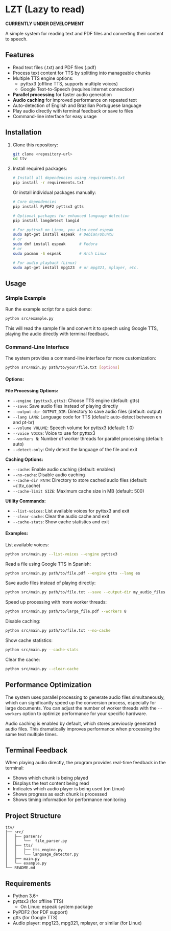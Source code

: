 # LZT (Lazy to read)

**CURRENTLY UNDER DEVELOPMENT**

A simple system for reading text and PDF files and converting their content to speech.

## Features

- Read text files (.txt) and PDF files (.pdf)
- Process text content for TTS by splitting into manageable chunks
- Multiple TTS engine options:
  - pyttsx3 (offline TTS, supports multiple voices)
  - Google Text-to-Speech (requires internet connection)
- **Parallel processing** for faster audio generation
- **Audio caching** for improved performance on repeated text
- Auto-detection of English and Brazilian Portuguese language
- Play audio directly with terminal feedback or save to files
- Command-line interface for easy usage

## Installation

1. Clone this repository:
   ```bash
   git clone <repository-url>
   cd ttv
   ```

2. Install required packages:
   ```bash
   # Install all dependencies using requirements.txt
   pip install -r requirements.txt
   ```

   Or install individual packages manually:
   ```bash
   # Core dependencies
   pip install PyPDF2 pyttsx3 gtts
   
   # Optional packages for enhanced language detection
   pip install langdetect langid
   
   # For pyttsx3 on Linux, you also need espeak
   sudo apt-get install espeak  # Debian/Ubuntu
   # or
   sudo dnf install espeak      # Fedora
   # or
   sudo pacman -S espeak        # Arch Linux
   
   # For audio playback (Linux)
   sudo apt-get install mpg123  # or mpg321, mplayer, etc.
   ```

## Usage

### Simple Example

Run the example script for a quick demo:

```bash
python src/example.py
```

This will read the sample file and convert it to speech using Google TTS, playing the audio directly with terminal feedback.

### Command-Line Interface

The system provides a command-line interface for more customization:

```bash
python src/main.py path/to/your/file.txt [options]
```

#### Options:

**File Processing Options:**
- `--engine {pyttsx3,gtts}`: Choose TTS engine (default: gtts)
- `--save`: Save audio files instead of playing directly
- `--output-dir OUTPUT_DIR`: Directory to save audio files (default: output)
- `--lang LANG`: Language code for TTS (default: auto-detect between en and pt-br)
- `--volume VOLUME`: Speech volume for pyttsx3 (default: 1.0)
- `--voice VOICE`: Voice to use for pyttsx3
- `--workers N`: Number of worker threads for parallel processing (default: auto)
- `--detect-only`: Only detect the language of the file and exit

**Caching Options:**
- `--cache`: Enable audio caching (default: enabled)
- `--no-cache`: Disable audio caching
- `--cache-dir PATH`: Directory to store cached audio files (default: ~/.ttv_cache)
- `--cache-limit SIZE`: Maximum cache size in MB (default: 500)

**Utility Commands:**
- `--list-voices`: List available voices for pyttsx3 and exit
- `--clear-cache`: Clear the audio cache and exit
- `--cache-stats`: Show cache statistics and exit

#### Examples:

List available voices:
```bash
python src/main.py --list-voices --engine pyttsx3
```

Read a file using Google TTS in Spanish:
```bash
python src/main.py path/to/file.pdf --engine gtts --lang es
```

Save audio files instead of playing directly:
```bash
python src/main.py path/to/file.txt --save --output-dir my_audio_files
```

Speed up processing with more worker threads:
```bash
python src/main.py path/to/large_file.pdf --workers 8
```

Disable caching:
```bash
python src/main.py path/to/file.txt --no-cache
```

Show cache statistics:
```bash
python src/main.py --cache-stats
```

Clear the cache:
```bash
python src/main.py --clear-cache
```

## Performance Optimization

The system uses parallel processing to generate audio files simultaneously, which can significantly speed up the conversion process, especially for large documents. You can adjust the number of worker threads with the `--workers` option to optimize performance for your specific hardware.

Audio caching is enabled by default, which stores previously generated audio files. This dramatically improves performance when processing the same text multiple times.

## Terminal Feedback

When playing audio directly, the program provides real-time feedback in the terminal:
- Shows which chunk is being played
- Displays the text content being read
- Indicates which audio player is being used (on Linux)
- Shows progress as each chunk is processed
- Shows timing information for performance monitoring

## Project Structure

```
ttv/
├── src/
│   ├── parsers/
│   │   └──  file_parser.py  
│   ├── tts/
│   │   ├── tts_engine.py
│   │   └── language_detector.py
│   ├── main.py             
│   └── example.py          
└── README.md               
```

## Requirements

- Python 3.6+
- pyttsx3 (for offline TTS)
  - On Linux: espeak system package
- PyPDF2 (for PDF support)
- gtts (for Google TTS)
- Audio player: mpg123, mpg321, mplayer, or similar (for Linux)
